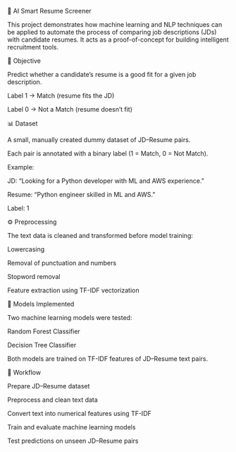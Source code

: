 📄 AI Smart Resume Screener

This project demonstrates how machine learning and NLP techniques can be applied to automate the process of comparing job descriptions (JDs) with candidate resumes. It acts as a proof-of-concept for building intelligent recruitment tools.

📌 Objective

Predict whether a candidate’s resume is a good fit for a given job description.

Label 1 → Match (resume fits the JD)

Label 0 → Not a Match (resume doesn’t fit)

📊 Dataset

A small, manually created dummy dataset of JD–Resume pairs.

Each pair is annotated with a binary label (1 = Match, 0 = Not Match).

Example:

JD: “Looking for a Python developer with ML and AWS experience.”

Resume: “Python engineer skilled in ML and AWS.”

Label: 1

⚙️ Preprocessing

The text data is cleaned and transformed before model training:

Lowercasing

Removal of punctuation and numbers

Stopword removal

Feature extraction using TF-IDF vectorization

🤖 Models Implemented

Two machine learning models were tested:

Random Forest Classifier

Decision Tree Classifier

Both models are trained on TF-IDF features of JD–Resume text pairs.

🚀 Workflow

Prepare JD–Resume dataset

Preprocess and clean text data

Convert text into numerical features using TF-IDF

Train and evaluate machine learning models

Test predictions on unseen JD–Resume pairs
